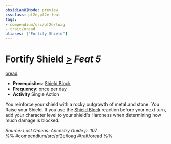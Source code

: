 ```yaml
---
obsidianUIMode: preview
cssclass: pf2e,pf2e-feat
tags:
- compendium/src/pf2e/loag
- trait/oread
aliases: ["Fortify Shield"]
---
```

# Fortify Shield  [>](chapter-9-playing-the-game.md#Actions "Single Action") *Feat 5*  
[oread](oread-b2.md "Oread Ancestry & Heritage Trait")  

- **Prerequisites**: [Shield Block](Reference/Compendium/Feats/shield-block.md)
- **Frequency**: once per day
- **Activity** Single Action

You reinforce your shield with a rocky outgrowth of metal and stone. You Raise your Shield. If you use the [Shield Block](Reference/Compendium/Feats/shield-block.md) reaction before your next turn, add your character level to your shield's Hardness when determining how much damage is blocked.

*Source: Lost Omens: Ancestry Guide p. 107*  
%% #compendium/src/pf2e/loag #trait/oread %%